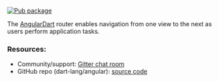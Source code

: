 [![Pub package](https://img.shields.io/pub/v/angular_router.svg)][pub_angular_router]

The [AngularDart] router enables navigation from one view to the next as users
perform application tasks.

### Resources:

*   Community/support: [Gitter chat room]
*   GitHub repo (dart-lang/angular): [source code]

[pub_angular_router]: https://pub.dev/packages/angular_router
[Gitter chat room]: https://gitter.im/dart-lang/angular
[source code]: https://github.com/dart-lang/angular/tree/master/angular_router
[AngularDart]: https://github.com/dart-lang/angular
